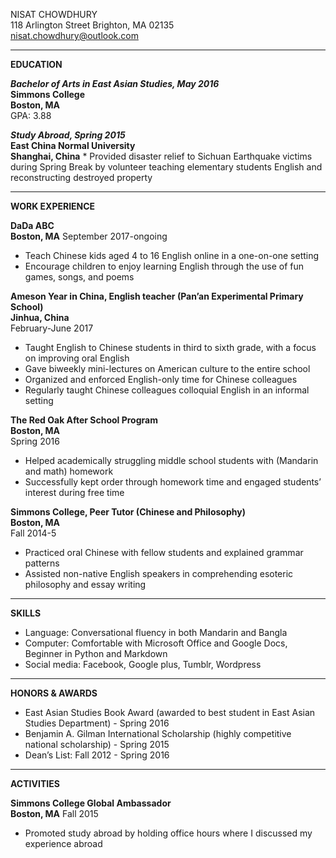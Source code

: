 NISAT CHOWDHURY                                                                                                     
118 Arlington Street Brighton, MA 02135  
nisat.chowdhury@outlook.com  
_______________________________________________________________________________________                                    
**EDUCATION**

**_Bachelor of Arts in East Asian Studies, May 2016_**        
**Simmons College**  
**Boston, MA**  
GPA: 3.88

**_Study Abroad, Spring 2015_**  
**East China Normal University**          							                                                                      
**Shanghai, China**
    * Provided disaster relief to Sichuan Earthquake victims during Spring Break by volunteer teaching elementary students English and reconstructing destroyed property
_______________________________________________________________________________________
**WORK EXPERIENCE**

**DaDa ABC**          										                                                                                     
**Boston, MA**
September 2017-ongoing
   * Teach Chinese kids aged 4 to 16 English online in a one-on-one setting
   * Encourage children to enjoy learning English through the use of fun games, songs, and poems

**Ameson Year in China, English teacher (Pan’an Experimental Primary School)**                                              
**Jinhua, China**    
February-June 2017								      	                                                                         
  * Taught English to Chinese students in third to sixth grade, with a focus on improving oral English
  * Gave biweekly mini-lectures on American culture to the entire school
  * Organized and enforced English-only time for Chinese colleagues 
  * Regularly taught Chinese colleagues colloquial English in an informal setting

**The Red Oak After School Program**   	  						                                                                      
**Boston, MA**    
Spring 2016
  * Helped academically struggling middle school students with (Mandarin and math) homework 
  * Successfully kept order through homework time and engaged students’ interest during free time

**Simmons College, Peer Tutor (Chinese and Philosophy)**  		  		                                                        
**Boston, MA**    
Fall 2014-5
  * Practiced oral Chinese with fellow students and explained grammar patterns 
  * Assisted non-native English speakers in comprehending esoteric philosophy and essay writing
_______________________________________________________________________________________
**SKILLS**
  * Language: Conversational fluency in both Mandarin and Bangla
  * Computer: Comfortable with Microsoft Office and Google Docs, Beginner in Python and Markdown
  * Social media: Facebook, Google plus, Tumblr, Wordpress
_______________________________________________________________________________________
**HONORS & AWARDS**
  * East Asian Studies Book Award (awarded to best student in East Asian Studies Department) - Spring 2016
  * Benjamin A. Gilman International Scholarship (highly competitive national scholarship) - Spring 2015
  * Dean’s List: Fall 2012 - Spring 2016
_______________________________________________________________________________________
**ACTIVITIES**

**Simmons College Global Ambassador**    							                                                                         
**Boston, MA** 
Fall 2015
  * Promoted study abroad by holding office hours where I discussed my experience abroad
